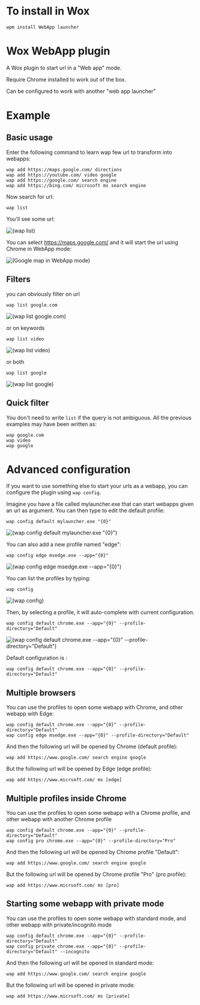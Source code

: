 ﻿# To install in Wox

```
wpm install WebApp launcher
```

# Wox WebApp plugin

A Wox plugin to start url in a "Web app" mode.

Require Chrome installed to work out of the box.

Can be configured to work with another "web app launcher"

# Example 

## Basic usage

Enter the following command to learn wap few url to transform into webapps:

```
wap add https://maps.google.com/ directions
wap add https://youtube.com/ video google
wap add https://google.com/ search engine
wap add https://bing.com/ microsoft ms search engine
```

Now search for url:

```
wap list
```

You'll see some url:

![(wap list)](doc/01-wap-list.png)

You can select https://maps.google.com/ and it will start the url using Chrome in WebApp mode:

![(Google map in WebApp mode)](doc/02-google-map-webapp-mode.png)

## Filters

you can obviously filter on url

```
wap list google.com
```

![(wap list google.com)](doc/03-wap-list-google-com.png)

or on keywords

```
wap list video
```

![(wap list video)](doc/04-wap-list-video.png)

or both

```
wap list google
```

![(wap list google)](doc/05-wap-list-google.png)


## Quick filter

You don't need to write `list` if the query is not ambiguous. All the previous examples may have been written as:

```
wap google.com
wap video
wap google
```

# Advanced configuration

If you want to use something else to start your urls as a webapp, you can configure the plugin using `wap config`.

Imagine you have a file called mylauncher.exe that can start webapps given an url as argument. You can then type to edit the default profile:

```
wap config default mylauncher.exe "{0}"
```
![(wap config default mylauncher.exe "{0}")](doc/06-wap-config-mylauncher.png)

You can also add a new profile named "edge":

```
wap config edge msedge.exe --app="{0}"
```
![(wap config edge msedge.exe --app="{0}")](doc/07-wap-config-edge.png)

You can list the profiles by typing:

```
wap config
```
![(wap config)](doc/08-wap-config.png)

Then, by selecting a profile, it will auto-complete with current configuration.

```
wap config default chrome.exe --app="{0}" --profile-directory="Default"
```
![(wap config default chrome.exe --app="{0}" --profile-directory="Default")](doc/09-wap-config-default.png)

Default configuration is :
```
wap config default chrome.exe --app="{0}" --profile-directory="Default"
```
## Multiple browsers

You can use the profiles to open some webapp with Chrome, and other webapp with Edge:

```
wap config default chrome.exe --app="{0}" --profile-directory="Default"
wap config edge msedge.exe --app="{0}" --profile-directory="Default"
```

And then the following url will be opened by Chrome (default profile):
```
wap add https://www.google.com/ search engine google
```

But the following url will be opened by Edge (edge profile):
```
wap add https://www.micrsoft.com/ ms [edge]
```

## Multiple profiles inside Chrome

You can use the profiles to open some webapp with a Chrome profile, and other webapp with another Chrome profile

```
wap config default chrome.exe --app="{0}" --profile-directory="Default"
wap config pro chrome.exe --app="{0}" --profile-directory="Pro"
```

And then the following url will be opened by Chrome profile "Default":
```
wap add https://www.google.com/ search engine google
```

But the following url will be opened by Chrome profile "Pro" (pro profile):
```
wap add https://www.micrsoft.com/ ms [pro]
```

## Starting some webapp with private mode

You can use the profiles to open some webapp with standard mode, and other webapp with private/incognito mode

```
wap config default chrome.exe --app="{0}" --profile-directory="Default"
wap config private chrome.exe --app="{0}" --profile-directory="Default" --incognito
```

And then the following url will be opened in standard mode:
```
wap add https://www.google.com/ search engine google
```

But the following url will be opened in private mode:
```
wap add https://www.micrsoft.com/ ms [private]
```
